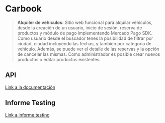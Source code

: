 # Carbook

>**Alquiler de vehiculos:** 
>Sitio web funcional para alquilar vehiculos, desde la creación de un usuario, inicio de sesión, reserva de productos y módulo de pago implementando Mercado Pago SDK. 
Como usuario desde el buscador tenes la posibilidad de filtrar por ciudad, ciudad incluyendo las fechas, y tambien por categoria de vehículo. Además, se puede ver el detalle de las reservas y la opción de cancelar las mismas.
Como administrador es posible crear nuevos productos o editar productos existentes.
>

## API
[Link a la documentación](https://documenter.getpostman.com/view/18629048/2s8YekQEjs)


## Informe Testing
[Link a informe testing](https://docs.google.com/spreadsheets/d/1sdWnrRQof6tE2lK7jDrcCGc6zm-Mdk1hPbh8Oy9OPkw/edit#gid=2097590565)

